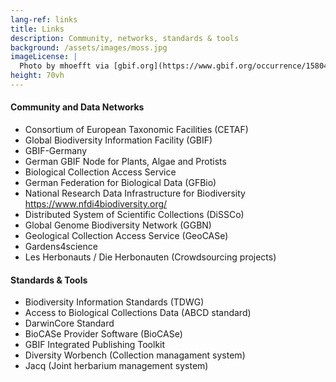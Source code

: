 ```yaml
---
lang-ref: links
title: Links
description: Community, networks, standards & tools
background: /assets/images/moss.jpg
imageLicense: |
  Photo by mhoefft via [gbif.org](https://www.gbif.org/occurrence/1580487687)
height: 70vh
---
```


#### Community and Data Networks

* Consortium of European Taxonomic Facilities (CETAF)
* Global Biodiversity Information Facility (GBIF)
* GBIF-Germany
* German GBIF Node for Plants, Algae and Protists
* Biological Collection Access Service
* German Federation for Biological Data (GFBio)
* National Research Data Infrastructure for Biodiversity https://www.nfdi4biodiversity.org/
* Distributed System of Scientific Collections (DiSSCo)
* Global Genome Biodiversity Network (GGBN)
* Geological Collection Access Service (GeoCASe)
* Gardens4science
* Les Herbonauts / Die Herbonauten (Crowdsourcing projects)


#### Standards & Tools

* Biodiversity Information Standards (TDWG)
* Access to Biological Collections Data (ABCD standard)
* DarwinCore Standard
* BioCASe Provider Software (BioCASe)
* GBIF Integrated Publishing Toolkit
* Diversity Worbench (Collection managament system)
* Jacq (Joint herbarium management system)